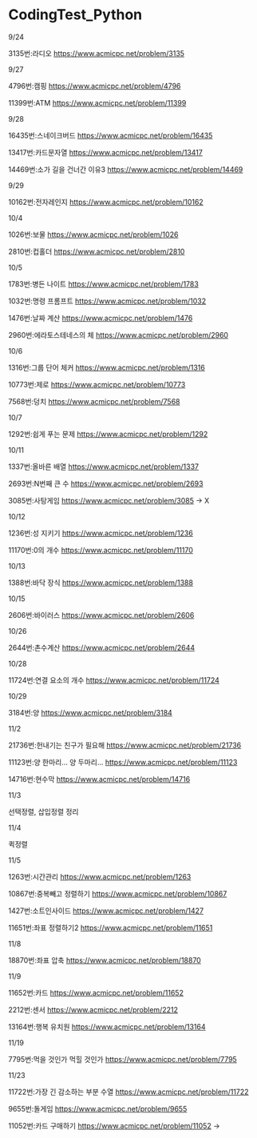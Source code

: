 # CodingTest_Python

9/24

3135번:라디오 https://www.acmicpc.net/problem/3135 



9/27

4796번:캠핑 https://www.acmicpc.net/problem/4796

11399번:ATM https://www.acmicpc.net/problem/11399


9/28

16435번:스네이크버드 https://www.acmicpc.net/problem/16435

13417번:카드문자열 https://www.acmicpc.net/problem/13417

14469번:소가 길을 건너간 이유3 https://www.acmicpc.net/problem/14469

9/29

10162번:전자레인지 https://www.acmicpc.net/problem/10162

10/4

1026번:보물 https://www.acmicpc.net/problem/1026

2810번:컵홀더 https://www.acmicpc.net/problem/2810

10/5

1783번:병든 나이트 https://www.acmicpc.net/problem/1783

1032번:명령 프롬프트 https://www.acmicpc.net/problem/1032

1476번:날짜 계산 https://www.acmicpc.net/problem/1476

2960번:에라토스테네스의 체  https://www.acmicpc.net/problem/2960

10/6

1316번:그룹 단어 체커 https://www.acmicpc.net/problem/1316

10773번:제로 https://www.acmicpc.net/problem/10773

7568번:덩치 https://www.acmicpc.net/problem/7568

10/7

1292번:쉽게 푸는 문제 https://www.acmicpc.net/problem/1292

10/11

1337번:올바른 배열 https://www.acmicpc.net/problem/1337

2693번:N번째 큰 수 https://www.acmicpc.net/problem/2693

3085번:사탕게임 https://www.acmicpc.net/problem/3085   -> X 

10/12

1236번:성 지키기 https://www.acmicpc.net/problem/1236

11170번:0의 개수 https://www.acmicpc.net/problem/11170


10/13

1388번:바닥 장식 https://www.acmicpc.net/problem/1388

10/15

2606번:바이러스 https://www.acmicpc.net/problem/2606

10/26

2644번:촌수계산 https://www.acmicpc.net/problem/2644

10/28

11724번:연결 요소의 개수 https://www.acmicpc.net/problem/11724

10/29

3184번:양 https://www.acmicpc.net/problem/3184

11/2

21736번:헌내기는 친구가 필요해 https://www.acmicpc.net/problem/21736

11123번:양 한마리... 양 두마리... https://www.acmicpc.net/problem/11123

14716번:현수막 https://www.acmicpc.net/problem/14716

11/3

선택정렬, 삽입정렬 정리

11/4

퀵정렬

11/5

1263번:시간관리 https://www.acmicpc.net/problem/1263

10867번:중복빼고 정렬하기 https://www.acmicpc.net/problem/10867

1427번:소트인사이드 https://www.acmicpc.net/problem/1427

11651번:좌표 정렬하기2 https://www.acmicpc.net/problem/11651

11/8

18870번:좌표 압축 https://www.acmicpc.net/problem/18870

11/9

11652번:카드 https://www.acmicpc.net/problem/11652

2212번:센서 https://www.acmicpc.net/problem/2212

13164번:행복 유치원 https://www.acmicpc.net/problem/13164

11/19

7795번:먹을 것인가 먹힐 것인가 https://www.acmicpc.net/problem/7795

11/23

11722번:가장 긴 감소하는 부분 수열 https://www.acmicpc.net/problem/11722

9655번:돌게임 https://www.acmicpc.net/problem/9655

11052번:카드 구매하기 https://www.acmicpc.net/problem/11052 -> 
